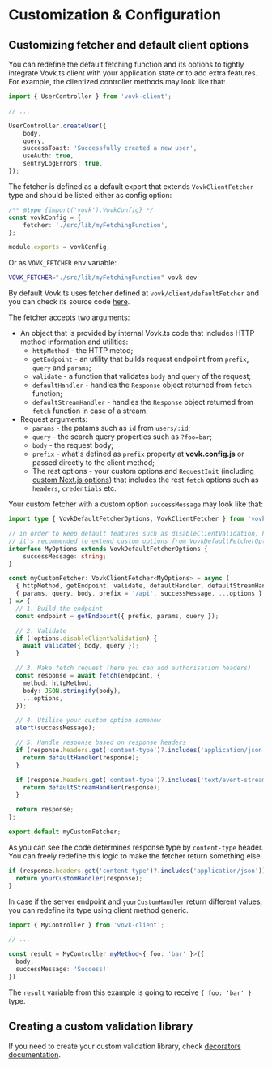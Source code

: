 # Customization & Configuration


## Customizing fetcher and default client options

You can redefine the default fetching function and its options to tightly integrate Vovk.ts client with your application state or to add extra features. For example, the clientized controller methods may look like that:

```ts
import { UserController } from 'vovk-client';

// ...

UserController.createUser({ 
    body,
    query,
    successToast: 'Successfully created a new user',
    useAuth: true,
    sentryLogErrors: true,
});
```

The fetcher is defined as a default export that extends `VovkClientFetcher` type and should be listed either as config option:

```ts
/** @type {import('vovk').VovkConfig} */
const vovkConfig = {
    fetcher: './src/lib/myFetchingFunction',
};

module.exports = vovkConfig;
```

Or as `VOVK_FETCHER` env variable:

```sh
VOVK_FETCHER="./src/lib/myFetchingFunction" vovk dev
```

By default Vovk.ts uses fetcher defined at `vovk/client/defaultFetcher` and you can check its source code [here](https://github.com/finom/vovk/blob/main/src/client/defaultFetcher.ts). 

The fetcher accepts two arguments: 
- An object that is provided by internal Vovk.ts code that includes HTTP method information and utilities:
    - `httpMethod` - the HTTP metod;
    - `getEndpoint` - an utility that builds request endpoiint from `prefix`, `query` and `params`;
    - `validate` - a function that validates `body` and `query` of the request;
    - `defaultHandler` - handles the `Response` object returned from `fetch` function;
    - `defaultStreamHandler` - handles the `Response` object returned from `fetch` function in case of a stream.
- Request arguments:
    - `params` - the patams such as `id` from `users/:id`;
    - `query` - the search query properties such as `?foo=bar`;
    - `body` - the request body;
    - `prefix` - what's defined as `prefix` property at **vovk.config.js** or passed directly to the client method;
    - The rest options - your custom options and `RequestInit` (including [custom Next.js options](https://nextjs.org/docs/app/building-your-application/data-fetching/fetching-caching-and-revalidating)) that includes the rest `fetch` options such as `headers`, `credentials` etc.

Your custom fetcher with a custom option `successMessage` may look like that:

```ts
import type { VovkDefaultFetcherOptions, VovkClientFetcher } from 'vovk';

// in order to keep default features such as disableClientValidation, headers etc,
// it's recommended to extend custom options from VovkDefaultFetcherOptions
interface MyOptions extends VovkDefaultFetcherOptions {
    successMessage: string;
}

const myCustomFetcher: VovkClientFetcher<MyOptions> = async (
  { httpMethod, getEndpoint, validate, defaultHandler, defaultStreamHandler },
  { params, query, body, prefix = '/api', successMessage, ...options }
) => {
  // 1. Build the endpoint
  const endpoint = getEndpoint({ prefix, params, query });

  // 2. Validate
  if (!options.disableClientValidation) {
    await validate({ body, query });
  }

  // 3. Make fetch request (here you can add authorisation headers)
  const response = await fetch(endpoint, {
    method: httpMethod,
    body: JSON.stringify(body),
    ...options,
  });

  // 4. Utilise your custom option somehow
  alert(successMessage);

  // 5. Handle response based on response headers
  if (response.headers.get('content-type')?.includes('application/json')) {
    return defaultHandler(response);
  }

  if (response.headers.get('content-type')?.includes('text/event-stream')) {
    return defaultStreamHandler(response);
  }

  return response;
};

export default myCustomFetcher;
```

As you can see the code determines response type by `content-type` header. You can freely redefine this logic to make the fetcher return something else.

```ts
if (response.headers.get('content-type')?.includes('application/json')) {
  return yourCustomHandler(response);
}
```

In case if the server endpoint and `yourCustomHandler` return different values, you can redefine its type using client method generic.

```ts
import { MyController } from 'vovk-client';

// ...

const result = MyController.myMethod<{ foo: 'bar' }>({
  body,
  successMessage: 'Success!'
})
```

The `result` variable from this example is going to receive `{ foo: 'bar' }` type.


## Creating a custom validation library

If you need to create your custom validation library, check [decorators documentation](./decorators).